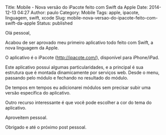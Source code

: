 Title: Mobile - Nova versão do iPacote feito com Swift da Apple
Date: 2014-12-13 04:27
Author: paulo
Category: Mobile
Tags: apple, ipacote, linguagem, swift, xcode
Slug: mobile-nova-versao-do-ipacote-feito-com-swift-da-apple
Status: published

Olá pessoal,

Acabou de ser aprovado meu primeiro aplicativo todo feito com Swift, a nova linguagem da Apple.

O aplicativo é o iPacote (<http://ipacote.com/>), disponível para iPhone/iPad.

Este aplicativo possui algumas particularidades, e a principal é sua estrutura que é montada dinamicamente por serviços web. Desde o menu, passando pelo módulo e fechando no resultado do módulo.

De tempos em tempos eu adicionarei módulos sem precisar subir uma versão específica do aplicativo.

Outro recurso interessante é que você pode escolher a cor do tema do aplicativo.

Aproveitem pessoal.

Obrigado e até o próximo post pessoal.

 
